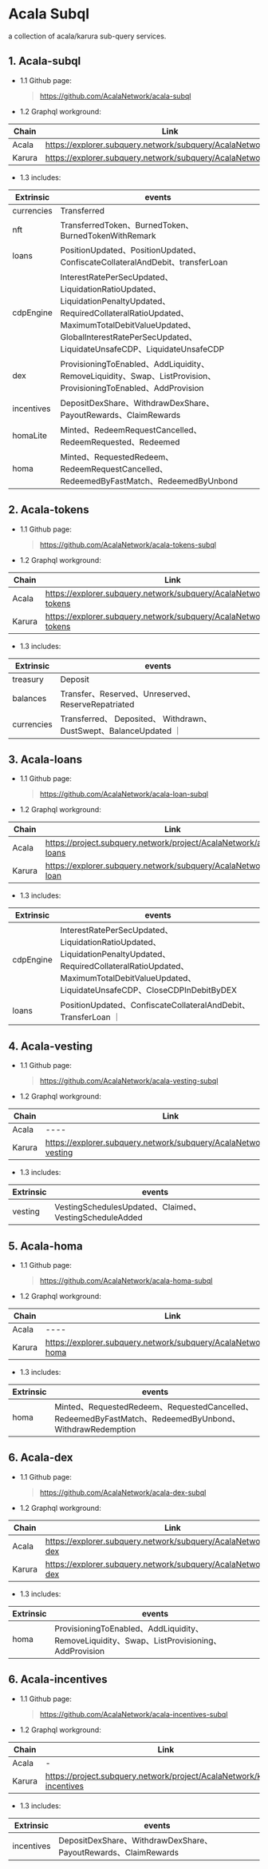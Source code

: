 # Acala Subql

a collection of acala/karura sub-query services.

## 1. Acala-subql

-   1.1 Github page:

    > https://github.com/AcalaNetwork/acala-subql

-   1.2 Graphql workground:

| Chain  | Link                                                           |
| ------ | -------------------------------------------------------------- |
| Acala  | https://explorer.subquery.network/subquery/AcalaNetwork/acala  |
| Karura | https://explorer.subquery.network/subquery/AcalaNetwork/karura |

-   1.3 includes:

| Extrinsic  | events                                                                                                                                                                                                                |
| ---------- | --------------------------------------------------------------------------------------------------------------------------------------------------------------------------------------------------------------------- |
| currencies | Transferred                                                                                                                                                                                                           |
| nft        | TransferredToken、BurnedToken、BurnedTokenWithRemark                                                                                                                                                                  |
| loans      | PositionUpdated、PositionUpdated、ConfiscateCollateralAndDebit、transferLoan                                                                                                                                          |
| cdpEngine  | InterestRatePerSecUpdated、LiquidationRatioUpdated、LiquidationPenaltyUpdated、RequiredCollateralRatioUpdated、MaximumTotalDebitValueUpdated、GlobalInterestRatePerSecUpdated、LiquidateUnsafeCDP、LiquidateUnsafeCDP |
| dex        | ProvisioningToEnabled、AddLiquidity、RemoveLiquidity、Swap、ListProvision、ProvisioningToEnabled、AddProvision                                                                                                        |
| incentives | DepositDexShare、WithdrawDexShare、PayoutRewards、ClaimRewards                                                                                                                                                        |
| homaLite   | Minted、RedeemRequestCancelled、RedeemRequested、Redeemed                                                                                                                                                             |
| homa       | Minted、RequestedRedeem、RedeemRequestCancelled、RedeemedByFastMatch、RedeemedByUnbond                                                                                                                                |

## 2. Acala-tokens

-   1.1 Github page:

    > https://github.com/AcalaNetwork/acala-tokens-subql

-   1.2 Graphql workground:

| Chain  | Link                                                                  |
| ------ | --------------------------------------------------------------------- |
| Acala  | https://explorer.subquery.network/subquery/AcalaNetwork/acala-tokens  |
| Karura | https://explorer.subquery.network/subquery/AcalaNetwork/karura-tokens |

-   1.3 includes:

| Extrinsic  | events                                                            |
| ---------- | ----------------------------------------------------------------- |
| treasury   | Deposit                                                           |
| balances   | Transfer、Reserved、Unreserved、ReserveRepatriated                |
| currencies | Transferred、 Deposited、 Withdrawn、DustSwept、BalanceUpdated ｜ |

## 3. Acala-loans

-   1.1 Github page:

    > https://github.com/AcalaNetwork/acala-loan-subql

-   1.2 Graphql workground:

| Chain  | Link                                                                |
| ------ | ------------------------------------------------------------------- |
| Acala  | https://project.subquery.network/project/AcalaNetwork/acala-loans                                                                |
| Karura | https://explorer.subquery.network/subquery/AcalaNetwork/karura-loan |

-   1.3 includes:

| Extrinsic | events                                                                                                                                                                                 |
| --------- | -------------------------------------------------------------------------------------------------------------------------------------------------------------------------------------- |
| cdpEngine | InterestRatePerSecUpdated、LiquidationRatioUpdated、LiquidationPenaltyUpdated、RequiredCollateralRatioUpdated、MaximumTotalDebitValueUpdated、LiquidateUnsafeCDP、CloseCDPInDebitByDEX |
| loans     | PositionUpdated、ConfiscateCollateralAndDebit、TransferLoan ｜                                                                                                                         |

## 4. Acala-vesting

-   1.1 Github page:

    > https://github.com/AcalaNetwork/acala-vesting-subql

-   1.2 Graphql workground:

| Chain  | Link                                                                  |
| ------ | --------------------------------------------------------------------- |
| Acala  | ----                                                                  |
| Karura | https://explorer.subquery.network/subquery/AcalaNetwork/acala-vesting |

-   1.3 includes:

| Extrinsic | events                                                 |
| --------- | ------------------------------------------------------ |
| vesting   | VestingSchedulesUpdated、Claimed、VestingScheduleAdded |

## 5. Acala-homa

-   1.1 Github page:

    > https://github.com/AcalaNetwork/acala-homa-subql

-   1.2 Graphql workground:

| Chain  | Link |
| ------ | ---- |
| Acala  | ---- |
| Karura | https://explorer.subquery.network/subquery/AcalaNetwork/karura-homa |

-   1.3 includes:

| Extrinsic | events                                                                                                 |
| --------- | ------------------------------------------------------------------------------------------------------ |
| homa      | Minted、RequestedRedeem、RequestedCancelled、RedeemedByFastMatch、RedeemedByUnbond、WithdrawRedemption |

## 6. Acala-dex

-   1.1 Github page:

    > https://github.com/AcalaNetwork/acala-dex-subql

-   1.2 Graphql workground:

| Chain  | Link |
| ------ | ---- |
| Acala  | https://explorer.subquery.network/subquery/AcalaNetwork/acala-dex |
| Karura | https://explorer.subquery.network/subquery/AcalaNetwork/karura-dex |

-   1.3 includes:

| Extrinsic | events                                                                                                 |
| --------- | ------------------------------------------------------------------------------------------------------ |
| homa      | ProvisioningToEnabled、AddLiquidity、RemoveLiquidity、Swap、ListProvisioning、AddProvision |

## 6. Acala-incentives

-   1.1 Github page:

    > https://github.com/AcalaNetwork/acala-incentives-subql

-   1.2 Graphql workground:

| Chain  | Link |
| ------ | ---- |
| Acala  | - |
| Karura | https://project.subquery.network/project/AcalaNetwork/karura-incentives |

-   1.3 includes:

| Extrinsic | events                                                                                                 |
| --------- | ------------------------------------------------------------------------------------------------------ |
| incentives      | DepositDexShare、WithdrawDexShare、PayoutRewards、ClaimRewards |
